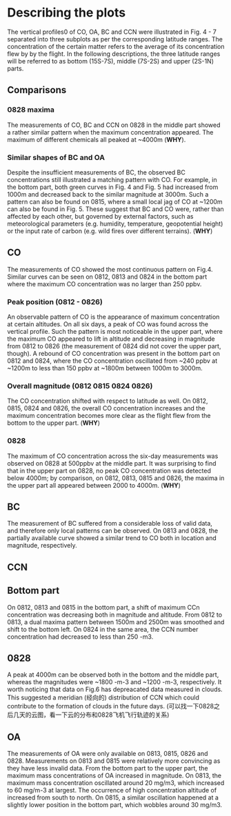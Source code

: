 # Describing the plots
The vertical profiles0 of CO, OA, BC and CCN were illustrated in Fig. 4 - 7 separated into three subplots as per the corresponding latitude ranges. The concentration of the certain matter refers to the average of its concentration flew by by the flight. In the following descriptions, the three latitude ranges will be referred to as bottom (15S-7S), middle (7S-2S) and upper (2S-1N) parts. 

## Comparisons
### 0828 maxima
The measurements of CO, BC and CCN on 0828 in the middle part showed a rather similar pattern when the maximum concentration appeared. The maximum of different chemicals all peaked at ~4000m (**WHY**). 

### Similar shapes of BC and OA
Despite the insufficient measurements of BC, the observed BC concentrations still illustrated a matching pattern with CO. For example, in the bottom part, both green curves in Fig. 4 and Fig. 5 had increased from 1000m and decreased back to the similar magnitude at 3000m. Such a pattern can also be found on 0815, where a small local jag of CO at ~1200m can also be found in Fig. 5. These suggest that BC and CO were, rather than affected by each other, but governed by external factors, such as meteorological parameters (e.g. humidity, temperature, geopotential height) or the input rate of carbon (e.g. wild fires over different terrains). (**WHY**)

## CO
The measurements of CO showed the most continuous pattern on Fig.4. Similar curves can be seen on 0812, 0813 and 0824 in the bottom part where the maximum CO concentration was no larger than 250 ppbv. 

### Peak position (0812 - 0826)
An observable pattern of CO is the appearance of maximum concentration at certain altitudes. On all six days, a peak of CO was found across the vertical profile. Such the pattern is most noticeable in the upper part, where the maximum CO appeared to lift in altitude and decreasing in magnitude from 0812 to 0826 (the measurement of 0824 did not cover the upper part, though). A rebound of CO concentration was present in the bottom part on 0812 and 0824, where the CO concentration oscillated from ~240 ppbv at ~1200m to less than 150 ppbv at ~1800m between 1000m to 3000m. 

### Overall magnitude (0812 0815 0824 0826)
The CO concentration shifted with respect to latitude as well. On 0812, 0815, 0824 and 0826, the overall CO concentration increases and the maximum concentration becomes more clear as the flight flew from the bottom to the upper part. (**WHY**)

### 0828
The maximum of CO concentration across the six-day measurements was observed on 0828 at 500ppbv at the middle part. It was surprising to find that in the upper part on 0828, no peak CO concentration was detected below 4000m; by comparison, on 0812, 0813, 0815 and 0826, the maxima in the upper part all appeared between 2000 to 4000m. (**WHY**)

## BC
The measurement of BC suffered from a considerable loss of valid data, and therefore only local patterns can be observed. On 0813 and 0828, the partially available curve showed a similar trend to CO both in location and magnitude, respectively. 

## CCN
## Bottom part
On 0812, 0813 and 0815 in the bottom part, a shift of maximum CCn concentration was decreasing both in magnitude and altitude. From 0812 to 0813, a dual maxima pattern between 1500m and 2500m was smoothed and shift to the bottom left. On 0824 in the same area, the CCN number concentration had decreased to less than 250 -m3. 

## 0828
A peak at 4000m can be observed both in the bottom and the middle part, whereas the magnitudes were ~1800 -m-3 and ~1200 -m-3, respectively. It worth noticing that data on Fig.6 has depreacated data measured in clouds. This suggested a meridian  (经向的) distribution of CCN which could contribute to the formation of clouds in the future days.  (可以找一下0828之后几天的云图，看一下云的分布和0828飞机飞行轨迹的关系)

## OA
The measurements of OA were only available on 0813, 0815, 0826 and 0828. Measurements on 0813 and 0815 were relatively more convincing as they have less invalid data. From the bottom part to the upper part, the maximum mass concentrations of OA increased in magnitude. On 0813, the maximum mass concentration oscillated around 20 mg/m3, which increased to 60 mg/m-3 at largest. The occurrence of high concentration altitude of increased from south to north. On 0815, a similar oscillation happened at a slightly lower position in the bottom part, which wobbles around 30 mg/m3. 